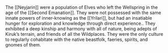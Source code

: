 The [[Neyjarin]] were a population of Elves who left the Wellspring in the age of the [[Second Emanation]]. They were not possessed with the same innate powers of inner-knowing as the [[Yrilari]], but had an insatiable hunger for exploration and knowledge through direct experience.. They exhibited a deep kinship and harmony with all of nature, being adepts of Kiruk’s terrain, and friends of all the Wildplaces. They were the only culture to regularly cohabitate with the native beastfolk, faeries, spirits, and gnomes of them.